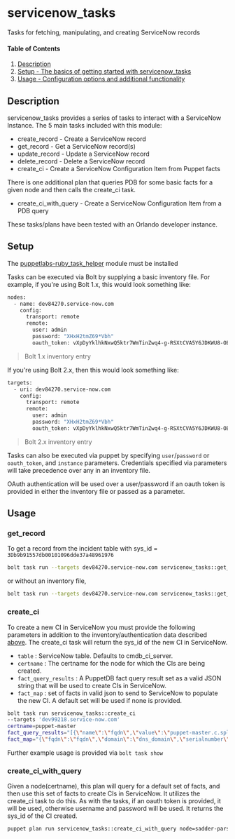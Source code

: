 # servicenow_tasks

Tasks for fetching, manipulating, and creating ServiceNow records

#### Table of Contents

1. [Description](#description)
2. [Setup - The basics of getting started with servicenow_tasks](#setup)
3. [Usage - Configuration options and additional functionality](#usage)

## Description

servicenow_tasks provides a series of tasks to interact with a ServiceNow Instance. The 5 main tasks included with this module:

* create_record - Create a ServiceNow record
* get_record    - Get a ServiceNow record(s)
* update_record - Update a ServiceNow record
* delete_record - Delete a ServiceNow record
* create_ci     - Create a ServiceNow Configuration Item from Puppet facts

There is one additional plan that queries PDB for some basic facts for a given node and then calls the create_ci task.

* create_ci_with_query - Create a ServiceNow Configuration Item from a PDB query

These tasks/plans have been tested with an Orlando developer instance.

## Setup

The [puppetlabs-ruby_task_helper](https://forge.puppet.com/puppetlabs/ruby_task_helper) module must be installed

Tasks can be executed via Bolt by supplying a basic inventory file. For example, if you're using Bolt 1.x, this would look something like:

```bash
nodes:
  - name: dev84270.service-now.com
    config:
      transport: remote
      remote:
        user: admin
        password: "XHxH2tmZ69*Vbh"
        oauth_token: vXpDyYklhkNxwQ5ktr7WmTinZwq4-g-RSXtCVA5Y6JDKWU8-OBC3GUHbQIcWZyp1z1dKHK4_3-O8NQTzkWVCJw
```

> Bolt 1.x inventory entry

If you're using Bolt 2.x, then this would look something like:

```bash
targets:
  - uri: dev84270.service-now.com
    config:
      transport: remote
      remote:
        user: admin
        password: "XHxH2tmZ69*Vbh"
        oauth_token: vXpDyYklhkNxwQ5ktr7WmTinZwq4-g-RSXtCVA5Y6JDKWU8-OBC3GUHbQIcWZyp1z1dKHK4_3-O8NQTzkWVCJw
```

> Bolt 2.x inventory entry

Tasks can also be executed via puppet by specifying `user`/`password` or `oauth_token`, and `instance` parameters. Credentials specified via parameters will take precedence over any in an inventory file.

OAuth authentication will be used over a user/password if an oauth token is provided in either the inventory file or passed as a parameter.

## Usage

### get_record

To get a record from the incident table with sys_id = `3Db9b91557db00101096dde37a48961976`

```bash
bolt task run --targets dev84270.service-now.com servicenow_tasks::get_record table=incident sys_id=3Db9b91557db00101096dde37a48961976
```

or without an inventory file,

```bash
bolt task run --targets dev84270.service-now.com servicenow_tasks::get_record user=my_username password=my_password instance=my_instance table=incident sys_id=3Db9b91557db00101096dde37a48961976
```

### create_ci

To create a new CI in ServiceNow you must provide the following parameters in addition to the inventory/authentication data described [above](##setup). The create_ci task will return the sys_id of the new CI in ServiceNow.
- `table` : ServiceNow table. Defaults to cmdb_ci_server.
- `certname` : The certname for the node for which the CIs are being created.
- `fact_query_results` : A PuppetDB fact query result set as a valid JSON string that will be used to create CIs in ServiceNow.
- `fact_map` :  set of facts in valid json to send to ServiceNow to populate the new CI. A default set will be used if none is provided.

```bash
bolt task run servicenow_tasks::create_ci 
--targets 'dev99218.service-now.com' 
certname=puppet-master 
fact_query_results="[{\"name\":\"fqdn\",\"value\":\"puppet-master.c.splunk-275519.internal\"},{\"name\":\"domain\",\"value\":\"c.splunk-275519.internal\"},{\"name\":\"is_virtual\",\"value\":true},{\"name\":\"macaddress\",\"value\":\"42:01:0a:8a:00:03\"},{\"name\":\"processors\",\"value\":{\"isa\":\"x86_64\",\"count\":2,\"models\":[\"Intel(R) Xeon(R) CPU @ 2.20GHz\",\"Intel(R) Xeon(R) CPU @ 2.20GHz\"],\"physicalcount\":1}},{\"name\":\"serialnumber\",\"value\":\"GoogleCloud-F48713898D3A1DF97AF4AFC761243E4C\"},{\"name\":\"memorysize_mb\",\"value\":7812.03515625},{\"name\":\"processorcount\",\"value\":2},{\"name\":\"operatingsystemrelease\",\"value\":\"8.1.1911\"},{\"name\":\"physicalprocessorcount\",\"value\":1}]"
fact_map="{\"fqdn\":\"fqdn\",\"domain\":\"dns_domain\",\"serialnumber\":\"serial_number\",\"operatingsystemrelease\":\"os_version\",\"physicalprocessorcount\":\"cpu_count\",\"processorcount\":\"cpu_core_count\",\"processors.models.0\":\"cpu_type\",\"memorysize_mb\":\"ram\",\"is_virtual\":\"virtual\",\"macaddress\":\"mac_address\"}"
```
Further example usage is provided via `bolt task show`

### create_ci_with_query

Given a node(certname), this plan will query for a default set of facts, and then use this set of facts to create CIs in ServiceNow. It utilizes the create_ci task to do this. As with the tasks, if an oauth token is provided, it will be used, otherwise username and password will be used. It returns the sys_id of the CI created.

```bash
puppet plan run servicenow_tasks::create_ci_with_query node=sadder-parsley.delivery.puppetlabs.net snow_instance=dev99218.service-now.com snow_username=admin snow_password=fancypassword
```
